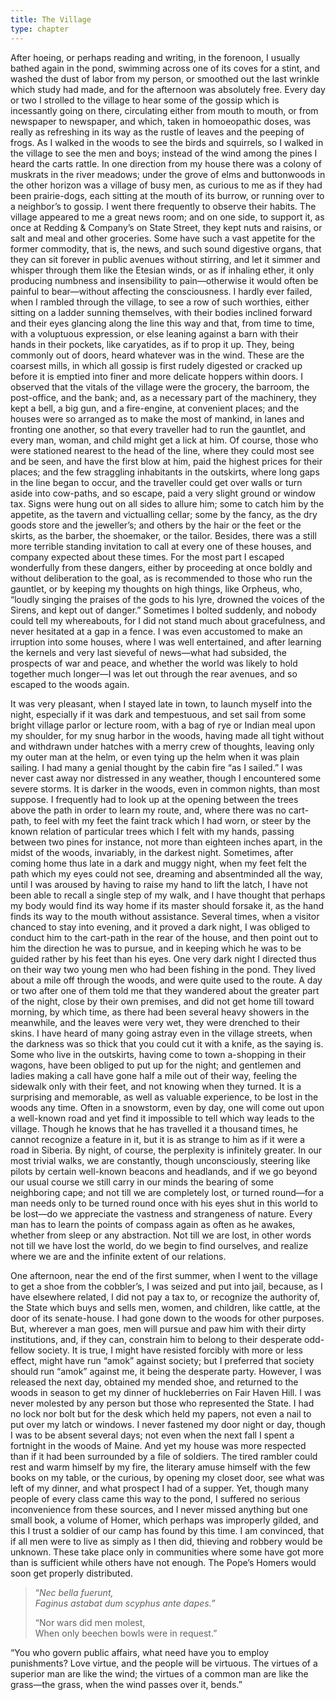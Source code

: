 ```yaml
---
title: The Village
type: chapter
---
```

<p>After hoeing, or perhaps reading and writing, in the forenoon, I usually bathed again in the pond, swimming across one of its coves for a stint, and washed the dust of labor from my person, or smoothed out the last wrinkle which study had made, and for the afternoon was absolutely free.
Every day or two I strolled to the village to hear some of the gossip which is incessantly going on there, circulating either from mouth to mouth, or from newspaper to newspaper, and which, taken in homoeopathic doses, was really as refreshing in its way as the rustle of leaves and the peeping of frogs.
As I walked in the woods to see the birds and squirrels, so I walked in the village to see the men and boys; instead of the wind among the pines I heard the carts rattle.
In one direction from my house there was a colony of muskrats in the river meadows; under the grove of elms and buttonwoods in the other horizon was a village of busy men, as curious to me as if they had been prairie-dogs, each sitting at the mouth of its burrow, or running over to a neighbor’s to gossip.
I went there frequently to observe their habits.
The village appeared to me a great news room; and on one side, to support it, as once at Redding &amp; Company’s on State Street, they kept nuts and raisins, or salt and meal and other groceries.
Some have such a vast appetite for the former commodity, that is, the news, and such sound digestive organs, that they can sit forever in public avenues without stirring, and let it simmer and whisper through them like the Etesian winds, or as if inhaling ether, it only producing numbness and insensibility to pain⁠—otherwise it would often be painful to bear⁠—without affecting the consciousness.
I hardly ever failed, when I rambled through the village, to see a row of such worthies, either sitting on a ladder sunning themselves, with their bodies inclined forward and their eyes glancing along the line this way and that, from time to time, with a voluptuous expression, or else leaning against a barn with their hands in their pockets, like caryatides, as if to prop it up.
They, being commonly out of doors, heard whatever was in the wind.
These are the coarsest mills, in which all gossip is first rudely digested or cracked up before it is emptied into finer and more delicate hoppers within doors.
I observed that the vitals of the village were the grocery, the barroom, the post-office, and the bank; and, as a necessary part of the machinery, they kept a bell, a big gun, and a fire-engine, at convenient places; and the houses were so arranged as to make the most of mankind, in lanes and fronting one another, so that every traveller had to run the gauntlet, and every man, woman, and child might get a lick at him.
Of course, those who were stationed nearest to the head of the line, where they could most see and be seen, and have the first blow at him, paid the highest prices for their places; and the few straggling inhabitants in the outskirts, where long gaps in the line began to occur, and the traveller could get over walls or turn aside into cow-paths, and so escape, paid a very slight ground or window tax.
Signs were hung out on all sides to allure him; some to catch him by the appetite, as the tavern and victualling cellar; some by the fancy, as the dry goods store and the jeweller’s; and others by the hair or the feet or the skirts, as the barber, the shoemaker, or the tailor.
Besides, there was a still more terrible standing invitation to call at every one of these houses, and company expected about these times.
For the most part I escaped wonderfully from these dangers, either by proceeding at once boldly and without deliberation to the goal, as is recommended to those who run the gauntlet, or by keeping my thoughts on high things, like Orpheus, who, “loudly singing the praises of the gods to his lyre, drowned the voices of the Sirens, and kept out of danger.”
Sometimes I bolted suddenly, and nobody could tell my whereabouts, for I did not stand much about gracefulness, and never hesitated at a gap in a fence.
I was even accustomed to make an irruption into some houses, where I was well entertained, and after learning the kernels and very last sieveful of news⁠—what had subsided, the prospects of war and peace, and whether the world was likely to hold together much longer⁠—I was let out through the rear avenues, and so escaped to the woods again.</p>
<p>It was very pleasant, when I stayed late in town, to launch myself into the night, especially if it was dark and tempestuous, and set sail from some bright village parlor or lecture room, with a bag of rye or Indian meal upon my shoulder, for my snug harbor in the woods, having made all tight without and withdrawn under hatches with a merry crew of thoughts, leaving only my outer man at the helm, or even tying up the helm when it was plain sailing.
I had many a genial thought by the cabin fire “as I sailed.”
I was never cast away nor distressed in any weather, though I encountered some severe storms.
It is darker in the woods, even in common nights, than most suppose.
I frequently had to look up at the opening between the trees above the path in order to learn my route, and, where there was no cart-path, to feel with my feet the faint track which I had worn, or steer by the known relation of particular trees which I felt with my hands, passing between two pines for instance, not more than eighteen inches apart, in the midst of the woods, invariably, in the darkest night.
Sometimes, after coming home thus late in a dark and muggy night, when my feet felt the path which my eyes could not see, dreaming and absentminded all the way, until I was aroused by having to raise my hand to lift the latch, I have not been able to recall a single step of my walk, and I have thought that perhaps my body would find its way home if its master should forsake it, as the hand finds its way to the mouth without assistance.
Several times, when a visitor chanced to stay into evening, and it proved a dark night, I was obliged to conduct him to the cart-path in the rear of the house, and then point out to him the direction he was to pursue, and in keeping which he was to be guided rather by his feet than his eyes.
One very dark night I directed thus on their way two young men who had been fishing in the pond.
They lived about a mile off through the woods, and were quite used to the route.
A day or two after one of them told me that they wandered about the greater part of the night, close by their own premises, and did not get home till toward morning, by which time, as there had been several heavy showers in the meanwhile, and the leaves were very wet, they were drenched to their skins.
I have heard of many going astray even in the village streets, when the darkness was so thick that you could cut it with a knife, as the saying is.
Some who live in the outskirts, having come to town a-shopping in their wagons, have been obliged to put up for the night; and gentlemen and ladies making a call have gone half a mile out of their way, feeling the sidewalk only with their feet, and not knowing when they turned.
It is a surprising and memorable, as well as valuable experience, to be lost in the woods any time.
Often in a snowstorm, even by day, one will come out upon a well-known road and yet find it impossible to tell which way leads to the village.
Though he knows that he has travelled it a thousand times, he cannot recognize a feature in it, but it is as strange to him as if it were a road in Siberia.
By night, of course, the perplexity is infinitely greater.
In our most trivial walks, we are constantly, though unconsciously, steering like pilots by certain well-known beacons and headlands, and if we go beyond our usual course we still carry in our minds the bearing of some neighboring cape; and not till we are completely lost, or turned round⁠—for a man needs only to be turned round once with his eyes shut in this world to be lost⁠—do we appreciate the vastness and strangeness of nature.
Every man has to learn the points of compass again as often as he awakes, whether from sleep or any abstraction.
Not till we are lost, in other words not till we have lost the world, do we begin to find ourselves, and realize where we are and the infinite extent of our relations.</p>
<p>One afternoon, near the end of the first summer, when I went to the village to get a shoe from the cobbler’s, I was seized and put into jail, because, as I have elsewhere related, I did not pay a tax to, or recognize the authority of, the State which buys and sells men, women, and children, like cattle, at the door of its senate-house.
I had gone down to the woods for other purposes.
But, wherever a man goes, men will pursue and paw him with their dirty institutions, and, if they can, constrain him to belong to their desperate odd-fellow society.
It is true, I might have resisted forcibly with more or less effect, might have run “amok” against society; but I preferred that society should run “amok” against me, it being the desperate party.
However, I was released the next day, obtained my mended shoe, and returned to the woods in season to get my dinner of huckleberries on Fair Haven Hill.
I was never molested by any person but those who represented the State.
I had no lock nor bolt but for the desk which held my papers, not even a nail to put over my latch or windows.
I never fastened my door night or day, though I was to be absent several days; not even when the next fall I spent a fortnight in the woods of Maine.
And yet my house was more respected than if it had been surrounded by a file of soldiers.
The tired rambler could rest and warm himself by my fire, the literary amuse himself with the few books on my table, or the curious, by opening my closet door, see what was left of my dinner, and what prospect I had of a supper.
Yet, though many people of every class came this way to the pond, I suffered no serious inconvenience from these sources, and I never missed anything but one small book, a volume of Homer, which perhaps was improperly gilded, and this I trust a soldier of our camp has found by this time.
I am convinced, that if all men were to live as simply as I then did, thieving and robbery would be unknown.
These take place only in communities where some have got more than is sufficient while others have not enough.
The Pope’s Homers would soon get properly distributed.</p>
<blockquote epub:type="z3998:verse">
	<p xml:lang="la">
		<span>“<i>Nec bella fuerunt,</i></span>
		<br/>
		<span><i>Faginus astabat dum scyphus ante dapes.</i>”</span>
	</p>
	<p>
		<span>“Nor wars did men molest,</span>
		<br/>
		<span>When only beechen bowls were in request.”</span>
	</p>
</blockquote>
<p>“You who govern public affairs, what need have you to employ punishments?
Love virtue, and the people will be virtuous.
The virtues of a superior man are like the wind; the virtues of a common man are like the grass⁠—the grass, when the wind passes over it, bends.”</p>
